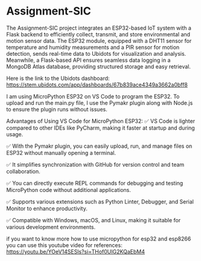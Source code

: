 # Assignment-SIC
The Assignment-SIC project integrates an ESP32-based IoT system with a Flask backend to efficiently collect, transmit, and store environmental and motion sensor data. The ESP32 module, equipped with a DHT11 sensor for temperature and humidity measurements and a PIR sensor for motion detection, sends real-time data to Ubidots for visualization and analysis. Meanwhile, a Flask-based API ensures seamless data logging in a MongoDB Atlas database, providing structured storage and easy retrieval.

Here is the link to the Ubidots dashboard: https://stem.ubidots.com/app/dashboards/67b839ace4349a3662a0bff8

I am using MicroPython ESP32 on VS Code to program the ESP32. To upload and run the main.py file, I use the Pymakr plugin along with Node.js to ensure the plugin runs without issues.

Advantages of Using VS Code for MicroPython ESP32:
✅ VS Code is lighter compared to other IDEs like PyCharm, making it faster at startup and during usage.

✅ With the Pymakr plugin, you can easily upload, run, and manage files on ESP32 without manually opening a terminal.

✅ It simplifies synchronization with GitHub for version control and team collaboration.

✅ You can directly execute REPL commands for debugging and testing MicroPython code without additional applications.

✅ Supports various extensions such as Python Linter, Debugger, and Serial Monitor to enhance productivity.

✅ Compatible with Windows, macOS, and Linux, making it suitable for various development environments.

if you want to know more how to use micropython for esp32 and esp8266 you can use this youtube video for references:
https://youtu.be/YOeV14SESls?si=THof0UIG2KQaEbM4
